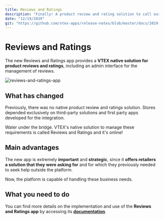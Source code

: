 ```yaml
---
title: Reviews and Ratings
description: "Finally! A product review and rating solution to call our own!!! Say goodbye to the old third-party solution you were using and cast your eyes on this new release."
date: "12/19/2019"
git: "https://github.com/vtex-apps/release-notes/blob/master/docs/2019-week-48-49-50-51.md/reviews-and-ratings.md"
---
```


# Reviews and Ratings

The new Reviews and Ratings app provides a **VTEX native solution for product reviews and ratings**, including an admin interface for the management of reviews.

![reviews-and-ratings-app](https://user-images.githubusercontent.com/52087100/71026526-31e7d580-20e8-11ea-93d8-094c1e8af7cd.png)

## What has changed   

Previously, there was no native product review and ratings solution. Stores depended exclusively on third-party solutions and first party apps developed for the integration. 

Water under the bridge. VTEX's native solution to manage these requirements is called Reviews and Ratings and it's online!

## Main advantages   

The new app is extremely **important** and **strategic**, since it **offers retailers a solution that they were asking for** and for which they previously needed to seek help outside the platform.

Now, the platform is capable of handling these business needs. 

## What you need to do   

You can find more details on the implementation and use of the **Reviews and Ratings app** by accessing its [**documentation**](https://vtex.io/docs/components/all/vtex.reviews-and-ratings/).
